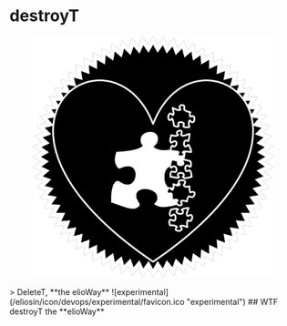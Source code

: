 # destroyT
<figure>
  <img src="star.png" alt="">
</figure>
> DeleteT, **the elioWay**
![experimental](/eliosin/icon/devops/experimental/favicon.ico "experimental")
## WTF
destroyT the **elioWay**
